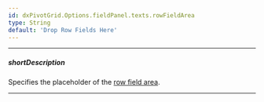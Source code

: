 ```yaml
---
id: dxPivotGrid.Options.fieldPanel.texts.rowFieldArea
type: String
default: 'Drop Row Fields Here'
---
```

---
##### shortDescription
Specifies the placeholder of the [row field area](/Documentation/Guide/Widgets/PivotGrid/Visual_Elements/#Field_Panel).

---
